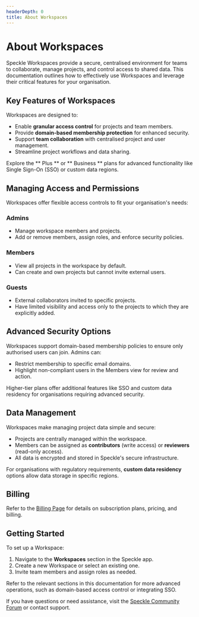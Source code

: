 ```yaml
---
headerDepth: 0
title: About Workspaces
---
```


# About Workspaces  

Speckle Workspaces provide a secure, centralised environment for teams to collaborate, manage projects, and control access to shared data. This documentation outlines how to effectively use Workspaces and leverage their critical features for your organisation.  

## Key Features of Workspaces  

Workspaces are designed to:  
- Enable **granular access control** for projects and team members.  
- Provide **domain-based membership protection** for enhanced security.  
- Support **team collaboration** with centralised project and user management.  
- Streamline project workflows and data sharing.  

Explore the ** Plus ** or ** Business ** plans for advanced functionality like Single Sign-On (SSO) or custom data regions.  

## Managing Access and Permissions  

Workspaces offer flexible access controls to fit your organisation's needs:  

### Admins  
- Manage workspace members and projects.  
- Add or remove members, assign roles, and enforce security policies.  

### Members  
- View all projects in the workspace by default.  
- Can create and own projects but cannot invite external users.  

### Guests  
- External collaborators invited to specific projects.  
- Have limited visibility and access only to the projects to which they are explicitly added.  

## Advanced Security Options  

Workspaces support domain-based membership policies to ensure only authorised users can join. Admins can:  
- Restrict membership to specific email domains.  
- Highlight non-compliant users in the Members view for review and action.  

Higher-tier plans offer additional features like SSO and custom data residency for organisations requiring advanced security.

## Data Management  

Workspaces make managing project data simple and secure:  
- Projects are centrally managed within the workspace.  
- Members can be assigned as **contributors** (write access) or **reviewers** (read-only access).  
- All data is encrypted and stored in Speckle's secure infrastructure.  

For organisations with regulatory requirements, **custom data residency** options allow data storage in specific regions.

## Billing  

Refer to the [Billing Page](./billing.md) for details on subscription plans, pricing, and billing.  

## Getting Started  

To set up a Workspace:  
1. Navigate to the **Workspaces** section in the Speckle app.  
2. Create a new Workspace or select an existing one.  
3. Invite team members and assign roles as needed.  

Refer to the relevant sections in this documentation for more advanced operations, such as domain-based access control or integrating SSO.  

If you have questions or need assistance, visit the [Speckle Community Forum](https://speckle.community) or contact support.  

